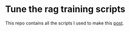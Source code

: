 # Tune the rag training scripts
This repo contains all the scripts I used to make this [post](https://ragntune.com/blog/Fine-tuning-an-LLM-to-be-good-at-RAG). 
